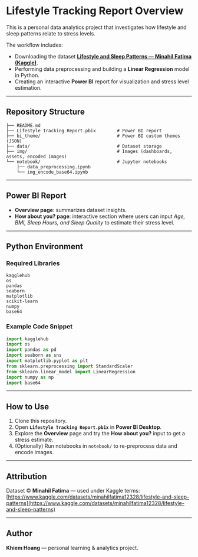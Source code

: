 # Lifestyle Tracking Report Overview

This is a personal data analytics project that investigates how lifestyle and sleep patterns relate to stress levels.

The workflow includes:
- Downloading the dataset **[Lifestyle and Sleep Patterns — Minahil Fatima (Kaggle)](https://www.kaggle.com/datasets/minahilfatima12328/lifestyle-and-sleep-patterns)**.
- Performing data preprocessing and building a **Linear Regression** model in Python.
- Creating an interactive **Power BI** report for visualization and stress level estimation.

---

## Repository Structure
```text
├── README.md
├── Lifestyle Tracking Report.pbix        # Power BI report
├── bi_theme/                             # Power BI custom themes (JSON)
├── data/                                 # Dataset storage
├── img/                                  # Images (dashboards, assets, encoded images)
└── notebook/                             # Jupyter notebooks
    ├── data_preprocessing.ipynb
    └── img_encode_base64.ipynb
```
---

## Power BI Report
- **Overview page**: summarizes dataset insights.  
- **How about you? page**: interactive section where users can input *Age, BMI, Sleep Hours, and Sleep Quality* to estimate their stress level.  

---

## Python Environment

### Required Libraries
``` text
kagglehub
os
pandas
seaborn
matplotlib
scikit-learn
numpy
base64
```

### Example Code Snippet
```python
import kagglehub
import os
import pandas as pd
import seaborn as sns
import matplotlib.pyplot as plt
from sklearn.preprocessing import StandardScaler
from sklearn.linear_model import LinearRegression
import numpy as np
import base64
```

---

## How to Use
1. Clone this repository.  
2. Open **`Lifestyle Tracking Report.pbix`** in **Power BI Desktop**.  
3. Explore the **Overview** page and try the **How about you?** input to get a stress estimate.  
4. (Optionally) Run notebooks in `notebook/` to re-preprocess data and encode images.  

---

## Attribution
Dataset © **Minahil Fatima** — used under Kaggle terms:  
[https://www.kaggle.com/datasets/minahilfatima12328/lifestyle-and-sleep-patterns](https://www.kaggle.com/datasets/minahilfatima12328/lifestyle-and-sleep-patterns)  

---

## Author
**Khiem Hoang** — personal learning & analytics project.  
